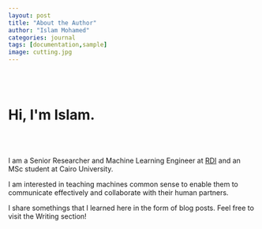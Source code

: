 ```yaml
---
layout: post
title: "About the Author"
author: "Islam Mohamed"
categories: journal
tags: [documentation,sample]
image: cutting.jpg
---
```


</br></br>
<h1>Hi, I'm Islam.</h1>

<br/><br/>
<p>I am a Senior Researcher and Machine Learning Engineer at <a href="https://www.rdi-eg.com/">RDI</a> and an MSc student at Cairo University.</p>
<p>I am interested in teaching machines common sense to enable them to communicate effectively and collaborate with their human partners.</p>
<p>I share somethings that I learned here in the form of blog posts. Feel free to visit the Writing section!</p>
